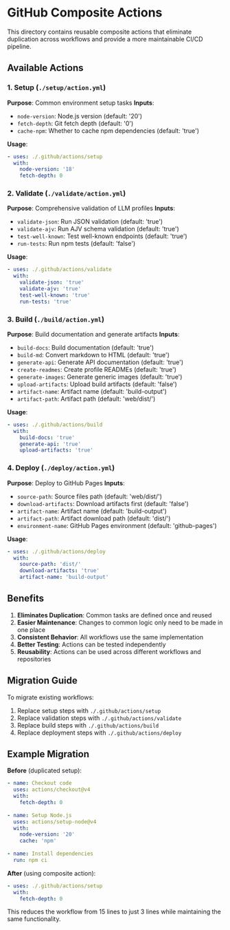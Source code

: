 # GitHub Composite Actions

This directory contains reusable composite actions that eliminate duplication across workflows and provide a more maintainable CI/CD pipeline.

## Available Actions

### 1. Setup (`./setup/action.yml`)
**Purpose**: Common environment setup tasks
**Inputs**:
- `node-version`: Node.js version (default: '20')
- `fetch-depth`: Git fetch depth (default: '0')
- `cache-npm`: Whether to cache npm dependencies (default: 'true')

**Usage**:
```yaml
- uses: ./.github/actions/setup
  with:
    node-version: '18'
    fetch-depth: 0
```

### 2. Validate (`./validate/action.yml`)
**Purpose**: Comprehensive validation of LLM profiles
**Inputs**:
- `validate-json`: Run JSON validation (default: 'true')
- `validate-ajv`: Run AJV schema validation (default: 'true')
- `test-well-known`: Test well-known endpoints (default: 'true')
- `run-tests`: Run npm tests (default: 'false')

**Usage**:
```yaml
- uses: ./.github/actions/validate
  with:
    validate-json: 'true'
    validate-ajv: 'true'
    test-well-known: 'true'
    run-tests: 'true'
```

### 3. Build (`./build/action.yml`)
**Purpose**: Build documentation and generate artifacts
**Inputs**:
- `build-docs`: Build documentation (default: 'true')
- `build-md`: Convert markdown to HTML (default: 'true')
- `generate-api`: Generate API documentation (default: 'true')
- `create-readmes`: Create profile READMEs (default: 'true')
- `generate-images`: Generate generic images (default: 'true')
- `upload-artifacts`: Upload build artifacts (default: 'false')
- `artifact-name`: Artifact name (default: 'build-output')
- `artifact-path`: Artifact path (default: 'web/dist/')

**Usage**:
```yaml
- uses: ./.github/actions/build
  with:
    build-docs: 'true'
    generate-api: 'true'
    upload-artifacts: 'true'
```

### 4. Deploy (`./deploy/action.yml`)
**Purpose**: Deploy to GitHub Pages
**Inputs**:
- `source-path`: Source files path (default: 'web/dist/')
- `download-artifacts`: Download artifacts first (default: 'false')
- `artifact-name`: Artifact name (default: 'build-output')
- `artifact-path`: Artifact download path (default: 'dist/')
- `environment-name`: GitHub Pages environment (default: 'github-pages')

**Usage**:
```yaml
- uses: ./.github/actions/deploy
  with:
    source-path: 'dist/'
    download-artifacts: 'true'
    artifact-name: 'build-output'
```

## Benefits

1. **Eliminates Duplication**: Common tasks are defined once and reused
2. **Easier Maintenance**: Changes to common logic only need to be made in one place
3. **Consistent Behavior**: All workflows use the same implementation
4. **Better Testing**: Actions can be tested independently
5. **Reusability**: Actions can be used across different workflows and repositories

## Migration Guide

To migrate existing workflows:

1. Replace setup steps with `./.github/actions/setup`
2. Replace validation steps with `./.github/actions/validate`
3. Replace build steps with `./.github/actions/build`
4. Replace deployment steps with `./.github/actions/deploy`

## Example Migration

**Before** (duplicated setup):
```yaml
- name: Checkout code
  uses: actions/checkout@v4
  with:
    fetch-depth: 0
    
- name: Setup Node.js
  uses: actions/setup-node@v4
  with:
    node-version: '20'
    cache: 'npm'
    
- name: Install dependencies
  run: npm ci
```

**After** (using composite action):
```yaml
- uses: ./.github/actions/setup
  with:
    fetch-depth: 0
```

This reduces the workflow from 15 lines to just 3 lines while maintaining the same functionality.
